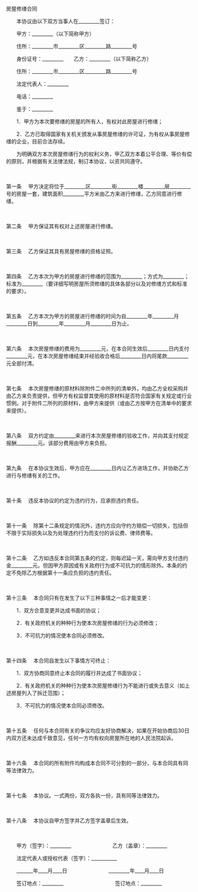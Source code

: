 



房屋修缮合同



 

　　本协议由以下双方当事人在_________签订：　　

　　甲方：_________（以下简称甲方）

　　住所：_________市_________区_________路_________号

　　身份证号：_________　　乙方：_________（以下简称乙方）

　　住所：_________市_________区_________路_________号

　　法定代表人：_________

　　电话：_________　　

　　鉴于：_________

　　1．甲方为本次要修缮的房屋的所有人，有权对此房屋进行修缮；

　　2．乙方已取得国家有关机关颁发从事房屋修缮的许可证，为有权从事房屋修缮的企业，目前合法存续。　　

　　为明确双方本次房屋修缮行为的权利义务，甲乙双方本着公平合理、等价有偿的原则，并根据有关法律法规，制订本协议，以资共同遵守。

　　

第一条
　甲方决定将位于_________区_________街_________楼_________层_________号的房屋一套，建筑面积_________平方米由乙方来进行修缮，乙方同意进行修缮。

　　

第二条
　甲方保证其有权对上述房屋进行修缮。

　　

第三条
　乙方保证其具有房屋修缮的资格证照。

　　

第四条
　乙方本次为甲方的房屋进行修缮的范围为_________；方式为_________；标准为_________（要详细写明房屋所须修缮的具体各部分以及对修缮方式和标准的要求）。

　　

第五条
　乙方本次为甲方的房屋进行修缮的时间为自_________年_________月_________日到_________年_________月_________日为止。

　　

第六条
　本次房屋修缮的费用为_________元，在本合同生效后_________日内支付_________元，在本次房屋修缮结束并经验收合格后_________日内将尾款_________元全部付清。

　　

第七条
　本次房屋修缮的原材料除附件二中所列的清单外，均由乙方全权采购并由乙方来负责提供，但甲方有权监督其使用的原材料是否符合国家有关规定或行业惯例。对于附件二所列的原材料，由甲方来提供（或由乙方按甲方在清单中的要求来提供）。

　　

第八条
　双方约定由_________来进行本次房屋修缮的验收工作，并向其支付规定报酬_________元。该部分费用由甲方来负担。

　　

第九条
　在本协议生效后，甲方应在_________日内让乙方进场工作，并协助乙方进行与修缮有关的工作。

　　

第十条
　违反本协议的约定为违约行为，应承担违约责任。

　　

第十一条
　除第十二条规定的情况外，违约方应向守约方赔偿一切损失，包括但不限于实际损失以及为处理违约行为而支付的诉讼费、律师费等。

　　

第十二条
　乙方如违反本合同第五条的约定，则每迟延一天，需向甲方支付违约金_________元。但因甲方原因或有关政府行为或不可抗力的情形除外。本条的约定不免除乙方根据第十一条应负担的违约责任。

　　

第十三条
　本合同只有在发生了以下三种事情之一后才能变更：

　　1．双方合意变更并达成书面的协议；

　　2．有关政府机关的种种行为使本次房屋修缮的行为必须修改；

　　3．不可抗力的情况使本合同必须修改。

　　

第十四条
　本合同自发生以下事情方可终止：

　　1．双方协商同意终止本合同的履行并达成了书面协议；

　　2．有关政府机关的种种行为使本次房屋修缮行为不能进行或失去意义（如上述房屋列入了拆迁范围）；

　　3．不可抗力的情况使本合同必须修改。

　　

第十五条
　任何与本合同有关的争议均应友好协商解决，如果在开始协商后30日内双方还未达成千致意见，任何一方均有权向房屋所在地的人民法院起诉。

　　

第十六条
　本合同的所有附件均构成本合同不可分割的一部分，与本合同具有同等法律效力。

　　

第十七条
　本协议。一式两份，双方各执一份，具有同等法律效力。

　　

第十八条
　本协议自甲方签字并乙方签字盖章后生效。　

　　　

　　甲方（签字）：_________　　　　　　　　乙方（盖章）：_________　　

　　法定代表人或授权代表（签字）：___________

　　_______年____月____日　　　　　　　　_________年____月____日　　

　　签订地点：_________　　　　　　　　　　签订地点：_________